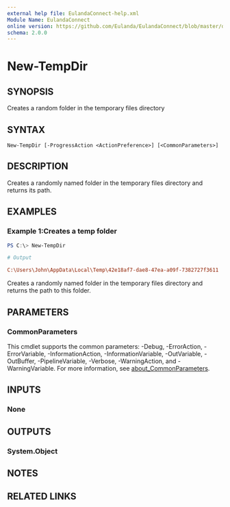 ```yaml
---
external help file: EulandaConnect-help.xml
Module Name: EulandaConnect
online version: https://github.com/Eulanda/EulandaConnect/blob/master/docs/New-TempDir.md
schema: 2.0.0
---
```


# New-TempDir

## SYNOPSIS
Creates a random folder in the temporary files directory 

## SYNTAX

```
New-TempDir [-ProgressAction <ActionPreference>] [<CommonParameters>]
```

## DESCRIPTION
Creates a randomly named folder in the temporary files directory and returns its path.

## EXAMPLES

### Example 1:Creates a temp folder
```powershell
PS C:\> New-TempDir
```

```ini
# Output

C:\Users\John\AppData\Local\Temp\42e18af7-dae8-47ea-a09f-7382727f3611
```

Creates a randomly named folder in the temporary files directory and returns the path to this folder.

## PARAMETERS


### CommonParameters
This cmdlet supports the common parameters: -Debug, -ErrorAction, -ErrorVariable, -InformationAction, -InformationVariable, -OutVariable, -OutBuffer, -PipelineVariable, -Verbose, -WarningAction, and -WarningVariable. For more information, see [about_CommonParameters](http://go.microsoft.com/fwlink/?LinkID=113216).

## INPUTS

### None

## OUTPUTS

### System.Object
## NOTES

## RELATED LINKS

